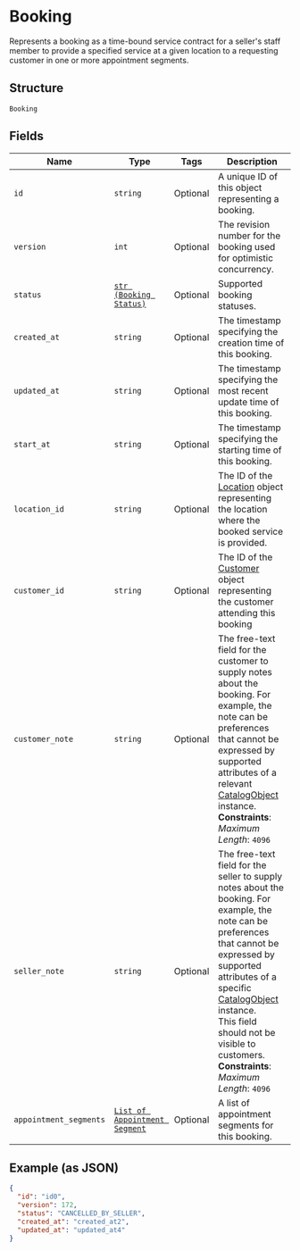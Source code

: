 
# Booking

Represents a booking as a time-bound service contract for a seller's staff member to provide a specified service
at a given location to a requesting customer in one or more appointment segments.

## Structure

`Booking`

## Fields

| Name | Type | Tags | Description |
|  --- | --- | --- | --- |
| `id` | `string` | Optional | A unique ID of this object representing a booking. |
| `version` | `int` | Optional | The revision number for the booking used for optimistic concurrency. |
| `status` | [`str (Booking Status)`](/doc/models/booking-status.md) | Optional | Supported booking statuses. |
| `created_at` | `string` | Optional | The timestamp specifying the creation time of this booking. |
| `updated_at` | `string` | Optional | The timestamp specifying the most recent update time of this booking. |
| `start_at` | `string` | Optional | The timestamp specifying the starting time of this booking. |
| `location_id` | `string` | Optional | The ID of the [Location](#type-location) object representing the location where the booked service is provided. |
| `customer_id` | `string` | Optional | The ID of the [Customer](#type-Customer) object representing the customer attending this booking |
| `customer_note` | `string` | Optional | The free-text field for the customer to supply notes about the booking. For example, the note can be preferences that cannot be expressed by supported attributes of a relevant [CatalogObject](#type-CatalogObject) instance.<br>**Constraints**: *Maximum Length*: `4096` |
| `seller_note` | `string` | Optional | The free-text field for the seller to supply notes about the booking. For example, the note can be preferences that cannot be expressed by supported attributes of a specific [CatalogObject](#type-CatalogObject) instance.<br>This field should not be visible to customers.<br>**Constraints**: *Maximum Length*: `4096` |
| `appointment_segments` | [`List of Appointment Segment`](/doc/models/appointment-segment.md) | Optional | A list of appointment segments for this booking. |

## Example (as JSON)

```json
{
  "id": "id0",
  "version": 172,
  "status": "CANCELLED_BY_SELLER",
  "created_at": "created_at2",
  "updated_at": "updated_at4"
}
```

